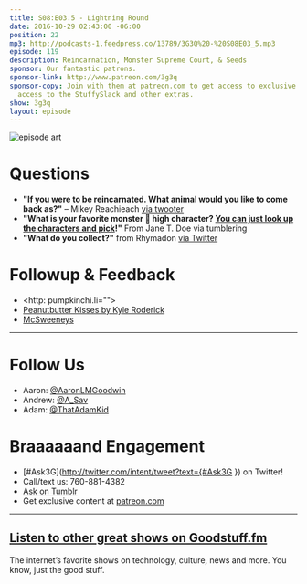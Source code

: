 ```yaml
---
title: S08:E03.5 - Lightning Round
date: 2016-10-29 02:43:00 -06:00
position: 22
mp3: http://podcasts-1.feedpress.co/13789/3G3Q%20-%20S08E03_5.mp3
episode: 119
description: Reincarnation, Monster Supreme Court, & Seeds
sponsor: Our fantastic patrons.
sponsor-link: http://www.patreon.com/3g3q
sponsor-copy: Join with them at patreon.com to get access to exclusive bonus material,
  access to the StuffySlack and other extras.
show: 3g3q
layout: episode
---
```


![episode art][1]

# Questions

* **"If you were to be reincarnated. What animal would you like to come back as?"** – Mikey Reachieach [via twooter][2]
* **"What is your favorite monster 👾 high character? [You can just look up the characters and pick][3]!"** From Jane T. Doe via tumblering
* **"What do you collect?"** from Rhymadon [via Twitter][4]

# Followup & Feedback

* <http: pumpkinchi.li="">
* [Peanutbutter Kisses by Kyle Roderick][5]
* [McSweeneys][6]

***

# Follow Us
* Aaron: [@AaronLMGoodwin](http://twitter.com/aaronlmgoodwin)
* Andrew: [@A_Sav](http://twitter.com/a_sav)
* Adam: [@ThatAdamKid](http://twitter.com/thatadamkid)

# Braaaaaand Engagement
* [#Ask3G](http://twitter.com/intent/tweet?text={#Ask3G }) on Twitter!
* Call/text us: 760-881-4382
* [Ask on Tumblr](http://3g3q.co/ask)
* Get exclusive content at [patreon.com](http://www.patreon.com/3g3q)

***

## [Listen to other great shows on Goodstuff.fm](http://goodstuff.fm/)
The internet’s favorite shows on technology, culture, news and more. You know, just the good stuff.

[1]: http://l.gdwn.co/11nVB.jpg
[2]: https://twitter.com/12173032/status/696037236924526592
[3]: http://monsterhigh.wikia.com/wiki/Ghoulia_Yelps
[4]: https://twitter.com/1541712684/status/789998396224352256
[5]: https://soundcloud.com/kyleroderick/peanut-butter-kisses
[6]: https://www.mcsweeneys.net/articles/the-adult-haunted-house-of-horrors
[7]: http://twitter.com/aaronlmgoodwin
[8]: http://twitter.com/a_sav
[9]: http://twitter.com/thatadamkid
[10]: http://3g3q.co/ask
[11]: http://www.patreon.com/3g3q
[12]: http://goodstuff.fm/3g3q/
